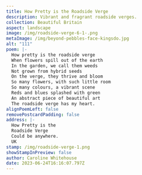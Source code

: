 ```yaml
---
title: How Pretty is the Roadside Verge
description: Vibrant and fragrant roadside verges.
collection: Beautiful Britain
aspect: landscape
image: /img/roadside-verge-6-1-.png
metaImage: /img/beyond-pebbles-face-kingsdo.jpg
alt: "111"
poem: |-
  How pretty is the roadside verge
  When flowers spill out of the earth
  In the garden, we call them weeds
  Not grown from hybrid seeds
  On the verge, they thrive and bloom
  So many flowers, with such little room
  So many colours, a vibrant scene
  Reds and blues splashed with green
  An abstract piece of beautiful art
  The roadside verge has my heart.
alignPoemLeft: false
removePostcardPadding: false
address: |-
  How Pretty is the 
  Roadside Verge
  Could be anywhere.
  UK
stamp: /img/roadside-verge-1.png
showStampInPreview: false
author: Caroline Whitehouse
date: 2023-06-24T16:16:07.797Z
---
```

